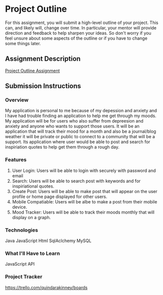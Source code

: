 # Project Outline
For this assignment, you will submit a high-level outline of your project. This can, and likely will, change over time. In particular, your mentor will provide direction and feedback to help sharpen your ideas. So don't worry if you feel unsure about some aspects of the outline or if you have to change some things later.

## Assignment Description
[Project Outline Assignment](https://education.launchcode.org/liftoff/modules/assignments/project-outline)

## Submission Instructions

### Overview
 My application is personal to me because of my depession and anxiety and I have had trouble finding an application to help me get through my moods.  My application will be for users who also suffer from depreesion and anxiety and anyone who wants to support those users. It will be an application that will track their mood for a month and also be a journal/blog weather it will be private or public to connect to a community that will be a support. Its application where user would be able to post and search for inspiriation quotes to help get them through a rough day.
### Features
1. User Login: Users will be able to login with securely with password and email
2. Search: Users will be able to search post with keywords and for inspiriational quotes. 
3. Create Post: Users will be able to make post that will appear on the user profile or home page displayed for other users. 
4. Mobile Compatiable: Users will be albe to make a post from their mobile device.
5. Mood Tracker: Users will be able to track their moods monthly that will display on a graph.
### Technologies
Java
JavaScript 
Html 
SqlAclchemy
MySQL
### What I'll Have to Learn
JavaScript
API
### Project Tracker
https://trello.com/quindarakinney/boards
